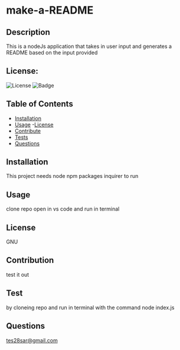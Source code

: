 # make-a-README

  ## Description 
  This is a nodeJs application that takes in user input and generates a README based on the input provided 
 
  ## License:
  ![License](https://img.shields.io/badge/License-GNU-green.svg)
  ![Badge](https://img.shields.io/badge/License-GNU-blue.svg)
  
 
  ## Table of Contents
 
  - [Installation](#installation)
   - [Usage](#usage)
   -[License](#license)
   - [Contribute](#contribute)
   - [Tests](#tests)
  - [Questions](#questions) 
  
  
  ## Installation 
  This project needs node npm packages inquirer to run 
 
  ## Usage 
  clone repo open in vs code and run in terminal
## License
GNU

## Contribution
test it out 

## Test
by cloneing repo and  run in terminal with the command node index.js

## Questions
tes28sar@gmail.com


  